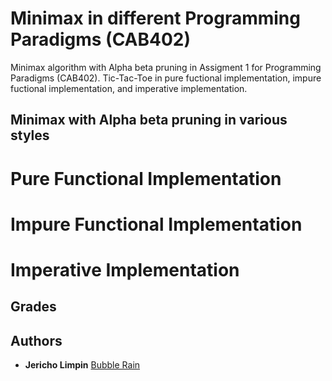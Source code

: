 # Minimax in different Programming Paradigms (CAB402)
 Minimax algorithm with Alpha beta pruning in Assigment 1 for Programming Paradigms (CAB402). Tic-Tac-Toe in pure fuctional implementation, impure fuctional implementation, and imperative implementation. 
 
## Minimax with Alpha beta pruning in various styles

# Pure Functional Implementation

# Impure Functional Implementation

# Imperative Implementation

## Grades


## Authors

* **Jericho Limpin**  [Bubble Rain](https://github.com/Bubble-Rain)
